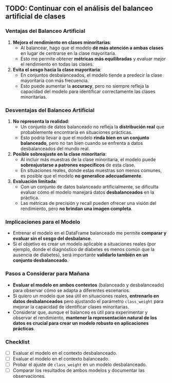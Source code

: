 ## TODO: Continuar con el análisis del balanceo artificial de clases

### Ventajas del Balanceo Artificial
1. **Mejora el rendimiento en clases minoritarias**:
   - Al balancear, hago que el modelo **dé más atención a ambas clases** en lugar de centrarse en la clase mayoritaria.
   - Esto me permite obtener **métricas más equilibradas** y evaluar mejor el rendimiento en todas las clases.
2. **Evita el sesgo hacia la clase mayoritaria**:
   - En conjuntos desbalanceados, el modelo tiende a predecir la clase mayoritaria con más frecuencia.
   - Esto puede aumentar la **accuracy**, pero no siempre refleja la capacidad del modelo para identificar correctamente las clases minoritarias.

### Desventajas del Balanceo Artificial
1. **No representa la realidad**:
   - Un conjunto de datos balanceado no refleja la **distribución real** que probablemente encontraría en situaciones prácticas.
   - Esto podría llevar a que el modelo **rinda bien en un conjunto balanceado**, pero no tan bien cuando se enfrenta a datos desbalanceados del mundo real.
2. **Posible sobreajuste en la clase minoritaria**:
   - Al incluir más muestras de la clase minoritaria, el modelo puede **sobreajustarse a patrones específicos** de esta clase.
   - En situaciones reales, donde estas muestras son menos comunes, es posible que el modelo **no generalice adecuadamente**.
3. **Evaluación limitada**:
   - Con un conjunto de datos balanceado artificialmente, se dificulta evaluar cómo el modelo manejará datos **desbalanceados** en la práctica.
   - Las métricas de precisión y recall pueden ofrecer una visión del rendimiento, pero **no brindan una imagen completa**.

### Implicaciones para el Modelo
- Entrenar el modelo en el DataFrame balanceado me permite **comparar y evaluar sin el sesgo del desbalance**.
- Si el objetivo es crear un modelo aplicable a situaciones reales (por ejemplo, donde el diagnóstico de diabetes es menos común que la ausencia de diabetes), será importante **validarlo también en un conjunto desbalanceado**.

### Pasos a Considerar para Mañana
- **Evaluar el modelo en ambos contextos** (balanceado y desbalanceado) para observar cómo se adapta a diferentes escenarios.
- Si quiero un modelo que sea útil en situaciones reales, **entrenarlo en datos desbalanceados** pero ajustando el parámetro `class_weight` para mejorar la capacidad de identificar clases minoritarias.
- Considerar que, aunque el balanceo es útil para experimentar y observar el rendimiento, **mantener la representación natural de los datos es crucial para crear un modelo robusto en aplicaciones prácticas**.

### Checklist
- [ ] Evaluar el modelo en el contexto desbalanceado.
- [ ] Evaluar el modelo en el contexto balanceado.
- [ ] Probar el ajuste de `class_weight` en un modelo desbalanceado.
- [ ] Comparar los resultados de ambos modelos y documentar las observaciones.